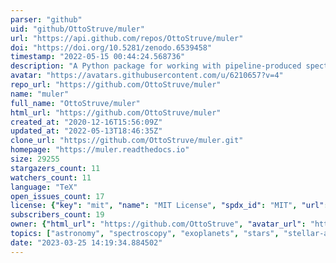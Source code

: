 ```yaml
---
parser: "github"
uid: "github/OttoStruve/muler"
url: "https://api.github.com/repos/OttoStruve/muler"
doi: "https://doi.org/10.5281/zenodo.6539458"
timestamp: "2022-05-15 00:44:24.568736"
description: "A Python package for working with pipeline-produced spectra from IGRINS, HPF, and Keck NIRSPEC"
avatar: "https://avatars.githubusercontent.com/u/6210657?v=4"
repo_url: "https://github.com/OttoStruve/muler"
name: "muler"
full_name: "OttoStruve/muler"
html_url: "https://github.com/OttoStruve/muler"
created_at: "2020-12-16T15:56:09Z"
updated_at: "2022-05-13T18:46:35Z"
clone_url: "https://github.com/OttoStruve/muler.git"
homepage: "https://muler.readthedocs.io"
size: 29255
stargazers_count: 11
watchers_count: 11
language: "TeX"
open_issues_count: 17
license: {"key": "mit", "name": "MIT License", "spdx_id": "MIT", "url": "https://api.github.com/licenses/mit", "node_id": "MDc6TGljZW5zZTEz"}
subscribers_count: 19
owner: {"html_url": "https://github.com/OttoStruve", "avatar_url": "https://avatars.githubusercontent.com/u/6210657?v=4", "login": "OttoStruve", "type": "Organization"}
topics: ["astronomy", "spectroscopy", "exoplanets", "stars", "stellar-atmospheres", "data-analysis", "astronomical-algorithms", "infrared", "echelle", "python", "data-science"]
date: "2023-03-25 14:19:34.884502"
---
```


